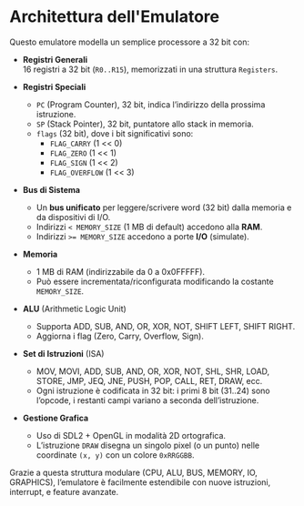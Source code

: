 # Architettura dell'Emulatore

Questo emulatore modella un semplice processore a 32 bit con:

- **Registri Generali**  
  16 registri a 32 bit (`R0..R15`), memorizzati in una struttura `Registers`.
  
- **Registri Speciali**  
  - `PC` (Program Counter), 32 bit, indica l’indirizzo della prossima istruzione.  
  - `SP` (Stack Pointer), 32 bit, puntatore allo stack in memoria.  
  - `flags` (32 bit), dove i bit significativi sono:
    - `FLAG_CARRY` (1 << 0)
    - `FLAG_ZERO`  (1 << 1)
    - `FLAG_SIGN`  (1 << 2)
    - `FLAG_OVERFLOW` (1 << 3)

- **Bus di Sistema**  
  - Un **bus unificato** per leggere/scrivere word (32 bit) dalla memoria e da dispositivi di I/O.  
  - Indirizzi `< MEMORY_SIZE` (1 MB di default) accedono alla **RAM**.  
  - Indirizzi `>= MEMORY_SIZE` accedono a porte **I/O** (simulate).

- **Memoria**  
  - 1 MB di RAM (indirizzabile da 0 a 0x0FFFFF).  
  - Può essere incrementata/riconfigurata modificando la costante `MEMORY_SIZE`.

- **ALU** (Arithmetic Logic Unit)  
  - Supporta ADD, SUB, AND, OR, XOR, NOT, SHIFT LEFT, SHIFT RIGHT.  
  - Aggiorna i flag (Zero, Carry, Overflow, Sign).

- **Set di Istruzioni** (ISA)  
  - MOV, MOVI, ADD, SUB, AND, OR, XOR, NOT, SHL, SHR, LOAD, STORE, JMP, JEQ, JNE, PUSH, POP, CALL, RET, DRAW, ecc.  
  - Ogni istruzione è codificata in 32 bit: i primi 8 bit (31..24) sono l’opcode, i restanti campi variano a seconda dell’istruzione.

- **Gestione Grafica**  
  - Uso di SDL2 + OpenGL in modalità 2D ortografica.  
  - L’istruzione `DRAW` disegna un singolo pixel (o un punto) nelle coordinate `(x, y)` con un colore `0xRRGGBB`.

Grazie a questa struttura modulare (CPU, ALU, BUS, MEMORY, IO, GRAPHICS), l’emulatore è facilmente estendibile con nuove istruzioni, interrupt, e feature avanzate.
